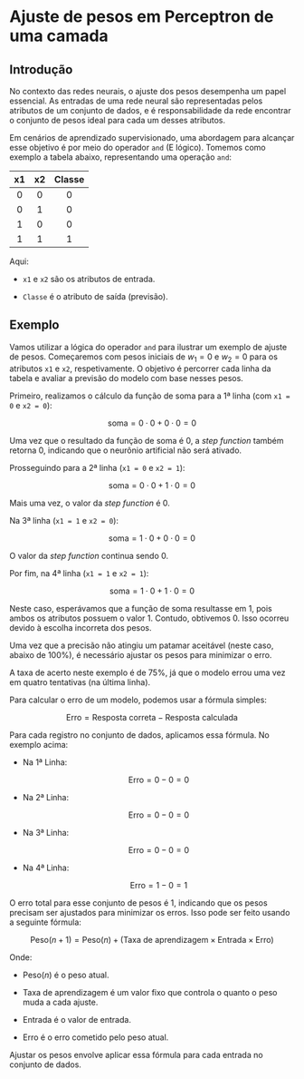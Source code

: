 # Ajuste de pesos em Perceptron de uma camada

## **Introdução**

No contexto das redes neurais, o ajuste dos pesos desempenha um papel essencial. As entradas de uma rede neural são representadas pelos atributos de um conjunto de dados, e é responsabilidade da rede encontrar o conjunto de pesos ideal para cada um desses atributos.

Em cenários de aprendizado supervisionado, uma abordagem para alcançar esse objetivo é por meio do operador `and` (E lógico). Tomemos como exemplo a tabela abaixo, representando uma operação `and`:

| x1  | x2  | Classe |
| :-: | :-: | :----: |
|  0  |  0  |   0    |
|  0  |  1  |   0    |
|  1  |  0  |   0    |
|  1  |  1  |   1    |

Aqui:

- `x1` e `x2` são os atributos de entrada.

- `Classe` é o atributo de saída (previsão).

## **Exemplo**

Vamos utilizar a lógica do operador `and` para ilustrar um exemplo de ajuste de pesos. Começaremos com pesos iniciais de $w_1 = 0$ e $w_2 = 0$ para os atributos `x1` e `x2`, respetivamente. O objetivo é percorrer cada linha da tabela e avaliar a previsão do modelo com base nesses pesos.

Primeiro, realizamos o cálculo da função de soma para a 1ª linha (com `x1 = 0` e `x2 = 0`):

$$
\text{soma} = 0 \cdot 0 + 0 \cdot 0 = 0
$$

Uma vez que o resultado da função de soma é 0, a _step function_ também retorna 0, indicando que o neurônio artificial não será ativado.

Prosseguindo para a 2ª linha (`x1 = 0` e `x2 = 1`):

$$
\text{soma} = 0 \cdot 0 + 1 \cdot 0 = 0
$$

Mais uma vez, o valor da _step function_ é 0.

Na 3ª linha (`x1 = 1` e `x2 = 0`):

$$
\text{soma} = 1 \cdot 0 + 0 \cdot 0 = 0
$$

O valor da _step function_ continua sendo 0.

Por fim, na 4ª linha (`x1 = 1` e `x2 = 1`):

$$
\text{soma} = 1 \cdot 0 + 1 \cdot 0 = 0
$$

Neste caso, esperávamos que a função de soma resultasse em 1, pois ambos os atributos possuem o valor 1. Contudo, obtivemos 0. Isso ocorreu devido à escolha incorreta dos pesos.

Uma vez que a precisão não atingiu um patamar aceitável (neste caso, abaixo de 100%), é necessário ajustar os pesos para minimizar o erro.

A taxa de acerto neste exemplo é de 75%, já que o modelo errou uma vez em quatro tentativas (na última linha).

Para calcular o erro de um modelo, podemos usar a fórmula simples:

$$
\text{Erro} = \text{Resposta correta} - \text{Resposta calculada}
$$

Para cada registro no conjunto de dados, aplicamos essa fórmula. No exemplo acima:

- Na 1ª Linha:

  $$
  \text{Erro} = 0 - 0 = 0
  $$

- Na 2ª Linha:

  $$
  \text{Erro} = 0 - 0 = 0
  $$

- Na 3ª Linha:

  $$
  \text{Erro} = 0 - 0 = 0
  $$

- Na 4ª Linha:

  $$
  \text{Erro} = 1 - 0 = 1
  $$

O erro total para esse conjunto de pesos é 1, indicando que os pesos precisam ser ajustados para minimizar os erros. Isso pode ser feito usando a seguinte fórmula:

$$
\text{Peso}(n + 1) = \text{Peso}(n) + (\text{Taxa de aprendizagem} \times \text{Entrada} \times \text{Erro})
$$

Onde:

- $\text{Peso}(n)$ é o peso atual.

- $\text{Taxa de aprendizagem}$ é um valor fixo que controla o quanto o peso muda a cada ajuste.

- $\text{Entrada}$ é o valor de entrada.

- $\text{Erro}$ é o erro cometido pelo peso atual.

Ajustar os pesos envolve aplicar essa fórmula para cada entrada no conjunto de dados.

